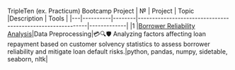 TripleTen (ex. Practicum) Bootcamp Project
| № | Project   | Topic   |Description                                                    | Tools |
|---|----------|--------|------------------------------------------------------------|-------------|
|1  |[Borrower Reliability Analysis](https://github.com/Sasha-Fridman/TripleTen-ex.-Practicum-Projects/blob/main/1.%20Data%20Preprocessing.ipynb)|Data Preprocessing|💳🔍🛡️ Analyzing factors affecting loan repayment based on customer solvency statistics to assess borrower reliability and mitigate loan default risks.|python, pandas, numpy, sidetable, seaborn, nltk|

